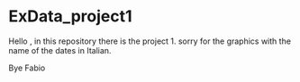 # ExData_project1

Hello , in this repository there is the project 1. sorry for the graphics with the name of the dates in Italian.

Bye 
Fabio 
